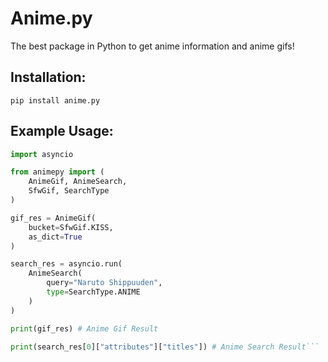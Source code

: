 # Anime.py
The best package in Python to get anime information and anime gifs!

## Installation:
```
pip install anime.py
```

## Example Usage:
```py
import asyncio

from animepy import (
    AnimeGif, AnimeSearch,
    SfwGif, SearchType
)

gif_res = AnimeGif(
    bucket=SfwGif.KISS,
    as_dict=True
)

search_res = asyncio.run(
    AnimeSearch(
        query="Naruto Shippuuden",
        type=SearchType.ANIME
    )
)

print(gif_res) # Anime Gif Result

print(search_res[0]["attributes"]["titles"]) # Anime Search Result```
